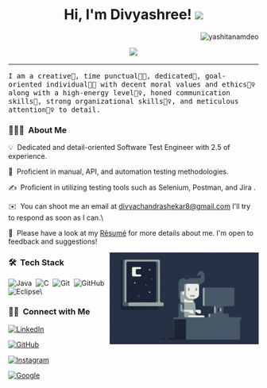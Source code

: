 <h1 align="center">
Hi, I'm Divyashree!
  <img src="https://media.giphy.com/media/hvRJCLFzcasrR4ia7z/giphy.gif" width="30"></h1>
 <img src="https://komarev.com/ghpvc/?username=yashitanamdeo&label=Profile%20Views&color=0e75b6&style=flat" align='right' alt="yashitanamdeo" />
<!--  <img src="https://gpvc.arturio.dev/yashitanamdeo" alt="Profile views" align='right'/> <a href="https://github.com/yashitanamdeo/yashitanamdeo/"> </a> update  -->

<br/>

<!-- Typing SVG by DenverCoder1 - https://github.com/DenverCoder1/readme-typing-svg -->
<p align="center">
  <a href="https://github.com/DenverCoder1/readme-typing-svg"><img src="https://readme-typing-svg.herokuapp.com?lines=Software+Test+Engineer;DS%20|%20AI%20|%20ML%20Enthusiastic;Always%20learning%20new%20things&center=true&width=380&height=45"></a>
</p>
<hr/>
<samp>
I am a creative🎡, time punctual👩‍🎓, dedicated🎯, goal-oriented individual👩‍💻 with decent moral values and ethics🙇‍♀️ along with a high-energy level🤹‍♀️, honed communication skills👐, strong organizational skills👮‍♀️, and meticulous attention🕵️‍♀️ to detail.
</samp>


### 👨🏻‍💻 &nbsp;About Me

💡 &nbsp;Dedicated and detail-oriented Software Test Engineer with 2.5 of experience.

🌱 &nbsp;Proficient in manual, API, and automation testing methodologies.

✍️ &nbsp;Proficient in utilizing testing tools such as Selenium, Postman, and Jira
.

✉️ &nbsp;You can shoot me an email at divyachandrashekar8@gmail.com I'll try to respond as soon as I can.\

📄 &nbsp;Please have a look at my [Résumé](https://www.adityavsingh.com/resume.html) for more details about me. I'm open to feedback and suggestions!

<img alt="Night Coding" src="https://raw.githubusercontent.com/AVS1508/AVS1508/master/assets/Night-Coding.gif" align="right"/>

### 🛠 &nbsp;Tech Stack


![Java](https://img.shields.io/badge/-Java-05122A?style=flat&logo=Java&logoColor=FFA518)&nbsp;
![C](https://img.shields.io/badge/-C-05122A?style=flat&logo=C&logoColor=A8B9CC)&nbsp;
![Git](https://img.shields.io/badge/-Git-05122A?style=flat&logo=git)&nbsp;
![GitHub](https://img.shields.io/badge/-GitHub-05122A?style=flat&logo=github)&nbsp;
![Eclipse](https://img.shields.io/badge/-Eclipse-05122A?style=flat&logo=eclipse-ide&logoColor=2C2255)\


### 🤝🏻 &nbsp;Connect with Me

<p align="center">
  
[![LinkedIn](https://img.shields.io/badge/LinkedIn-Profile-blue?style=flat-square&logo=linkedin)](https://www.linkedin.com/in/divyashree-c-391300258)
  
[![GitHub](https://img.shields.io/badge/GitHub-Profile-blue?style=flat-square&logo=github)](https://github.com/Divyayogesha)

[![Instagram](https://img.shields.io/badge/Instagram-Profile-blue?style=flat-square&logo=instagram)](https://www.instagram.com/Divyayogesha)

[![Google](https://img.shields.io/badge/Gmail-Email-red?style=flat-square&logo=google)](mailto:divyachandrashekar8@email.com)
</p>









